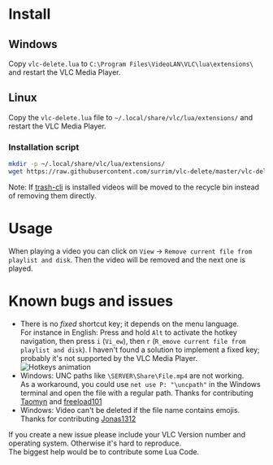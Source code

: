# Install

## Windows
Copy `vlc-delete.lua` to `C:\Program Files\VideoLAN\VLC\lua\extensions\` and restart the VLC Media Player.

## Linux
Copy the `vlc-delete.lua` file to `~/.local/share/vlc/lua/extensions/` and restart the VLC Media Player.

### Installation script

```bash
mkdir -p ~/.local/share/vlc/lua/extensions/
wget https://raw.githubusercontent.com/surrim/vlc-delete/master/vlc-delete.lua -O ~/.local/share/vlc/lua/extensions/vlc-delete.lua
```

Note: If [trash-cli](https://pypi.org/project/trash-cli/) is installed videos will be moved to the recycle bin instead of removing them directly.

# Usage

When playing a video you can click on `View` → `Remove current file from playlist and disk`. Then the video will be removed and the next one is played.

# Known bugs and issues

- There is no *fixed* shortcut key; it depends on the menu language.  
  For instance in English: Press and hold `Alt`  to activate the hotkey navigation, then press `i` (`Vi̲ew`), then `r` (`R̲emove current file from playlist and disk`). I haven't found a solution to implement a fixed key; probably it's not supported by the VLC Media Player.  
  ![Hotkeys animation](https://raw.githubusercontent.com/surrim/vlc-delete/master/hotkeys.webp)
- Windows: UNC paths like `\SERVER\Share\File.mp4` are not working.  
  As a workaround, you could use `net use P: "\uncpath"` in the Windows terminal and open the file with a regular path.
  Thanks for contributing [Taomyn](https://github.com/Taomyn) and [freeload101](https://github.com/freeload101)
- Windows: Video can't be deleted if the file name contains emojis.  
  Thanks for contributing [Jonas1312](https://github.com/Jonas1312)

If you create a new issue please include your VLC Version number and operating system. Otherwise it's hard to reproduce.  
The biggest help would be to contribute some Lua Code.


